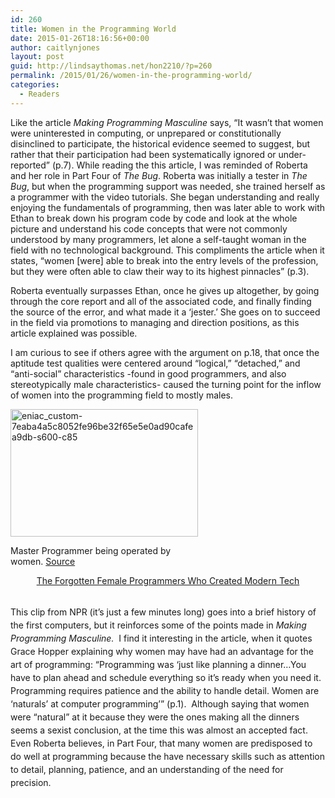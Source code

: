 ```yaml
---
id: 260
title: Women in the Programming World
date: 2015-01-26T18:16:56+00:00
author: caitlynjones
layout: post
guid: http://lindsaythomas.net/hon2210/?p=260
permalink: /2015/01/26/women-in-the-programming-world/
categories:
  - Readers
---
```

Like the article _Making Programming Masculine_ says, “It wasn’t that women were uninterested in computing, or unprepared or constitutionally disinclined to participate, the historical evidence seemed to suggest, but rather that their participation had been systematically ignored or under-reported” (p.7). While reading the this article, I was reminded of Roberta and her role in Part Four of _The Bug_. Roberta was initially a tester in _The Bug_, but when the programming support was needed, she trained herself as a programmer with the video tutorials. She began understanding and really enjoying the fundamentals of programming, then was later able to work with Ethan to break down his program code by code and look at the whole picture and understand his code concepts that were not commonly understood by many programmers, let alone a self-taught woman in the field with no technological background. This compliments the article when it states, &#8220;women [were] able to break into the entry levels of the profession, but they were often able to claw their way to its highest pinnacles&#8221; (p.3).
  
Roberta eventually surpasses Ethan, once he gives up altogether, by going through the core report and all of the associated code, and finally finding the source of the error, and what made it a &#8216;jester.&#8217; She goes on to succeed in the field via promotions to managing and direction positions, as this article explained was possible.

I am curious to see if others agree with the argument on p.18, that once the aptitude test qualities were centered around &#8220;logical,&#8221; &#8220;detached,&#8221; and &#8220;anti-social&#8221; characteristics -found in good programmers, and also stereotypically male characteristics- caused the turning point for the inflow of women into the programming field to mostly males.

<div id="attachment_262" style="width: 310px" class="wp-caption aligncenter">
  <a href="http://lindsaythomas.net/hon2210/wp-content/uploads/sites/7/2015/01/eniac_custom-7eaba4a5c8052fe96be32f65e5e0ad90cafea9db-s600-c85.jpg"><img class="wp-image-262 size-medium" src="http://lindsaythomas.net/hon2210/wp-content/uploads/sites/7/2015/01/eniac_custom-7eaba4a5c8052fe96be32f65e5e0ad90cafea9db-s600-c85-300x204.jpg" alt="eniac_custom-7eaba4a5c8052fe96be32f65e5e0ad90cafea9db-s600-c85" width="300" height="204" srcset="http://lindsaythomas.net/hon2210/wp-content/uploads/sites/7/2015/01/eniac_custom-7eaba4a5c8052fe96be32f65e5e0ad90cafea9db-s600-c85-300x204.jpg 300w, http://lindsaythomas.net/hon2210/wp-content/uploads/sites/7/2015/01/eniac_custom-7eaba4a5c8052fe96be32f65e5e0ad90cafea9db-s600-c85-100x68.jpg 100w, http://lindsaythomas.net/hon2210/wp-content/uploads/sites/7/2015/01/eniac_custom-7eaba4a5c8052fe96be32f65e5e0ad90cafea9db-s600-c85-150x102.jpg 150w, http://lindsaythomas.net/hon2210/wp-content/uploads/sites/7/2015/01/eniac_custom-7eaba4a5c8052fe96be32f65e5e0ad90cafea9db-s600-c85-200x136.jpg 200w, http://lindsaythomas.net/hon2210/wp-content/uploads/sites/7/2015/01/eniac_custom-7eaba4a5c8052fe96be32f65e5e0ad90cafea9db-s600-c85-450x305.jpg 450w, http://lindsaythomas.net/hon2210/wp-content/uploads/sites/7/2015/01/eniac_custom-7eaba4a5c8052fe96be32f65e5e0ad90cafea9db-s600-c85.jpg 600w" sizes="(max-width: 300px) 100vw, 300px" /></a>
  
  <p class="wp-caption-text">
    Master Programmer being operated by women. <a title="Source" href="http://www.npr.org/blogs/alltechconsidered/2014/10/06/345799830/the-forgotten-female-programmers-who-created-modern-tech" target="_blank">Source</a>
  </p>
</div>

<p style="text-align: center">
  <a href="http://www.npr.org/player/v2/mediaPlayer.html?action=1&t=1&islist=false&id=345799830&m=354001682">The Forgotten Female Programmers Who Created Modern Tech<br /> </a><a href="http://www.npr.org/player/v2/mediaPlayer.html?action=1&t=1&islist=false&id=345799830&m=354001682"><br /> </a>
</p>

<span style="line-height: 1.5">This clip from NPR (it’s just a few minutes long) goes into a brief history of the first computers, but it reinforces some of the points made in </span><em style="line-height: 1.5">Making Programming Masculine. </em> <span style="line-height: 1.5">I find it interesting in the article, when it quotes Grace Hopper explaining why women may have had an advantage for the art of programming: “Programming was ‘just like planning a dinner…You have to plan ahead and schedule everything so it’s ready when you need it. Programming requires patience and the ability to handle detail. Women are ‘naturals’ at computer programming’” (p.1).  Although saying that women were “natural” at it because they were the ones making all the dinners seems a sexist conclusion, at the time this was almost an accepted fact. Even Roberta believes, in Part Four, that many women are predisposed to do well at programming because the have necessary skills such as attention to detail, planning, patience, and an understanding of the need for precision.</span>